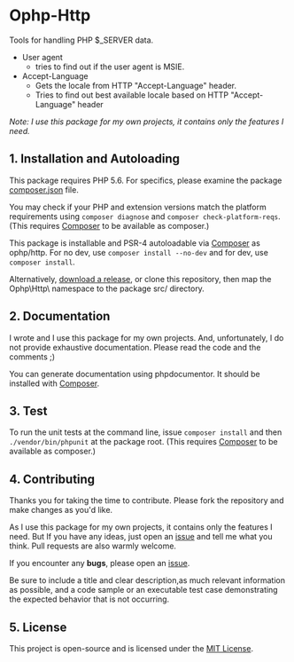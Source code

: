 # Ophp-Http

Tools for handling PHP $_SERVER data.

* User agent
  * tries to find out if the user agent is MSIE.
* Accept-Language
  * Gets the locale from HTTP "Accept-Language" header.
  * Tries to find out best available locale based on HTTP "Accept-Language" header

*Note: I use this package for my own projects, it contains only the features I need.*

## 1. Installation and Autoloading

This package requires PHP 5.6. For specifics, please examine the package [composer.json](https://github.com/ojullien/Ophp-Http/blob/master/composer.json) file.

You may check if your PHP and extension versions match the platform requirements using `composer diagnose` and `composer check-platform-reqs`. (This requires [Composer](https://getcomposer.org/) to be available as composer.)

This package is installable and PSR-4 autoloadable via [Composer](https://getcomposer.org/) as ophp/http. For no dev, use `composer install --no-dev` and for dev, use `composer install`.

Alternatively, [download a release](https://github.com/ojullien/Ophp-Http/releases), or clone this repository, then map the Ophp\Http\ namespace to the package src/ directory.

## 2. Documentation

I wrote and I use this package for my own projects. And, unfortunately, I do not provide exhaustive documentation. Please read the code and the comments ;)

You can generate documentation using phpdocumentor. It should be installed with [Composer](https://getcomposer.org/).

## 3. Test

To run the unit tests at the command line, issue `composer install` and then `./vendor/bin/phpunit` at the package root. (This requires [Composer](https://getcomposer.org/) to be available as composer.)

## 4. Contributing

Thanks you for taking the time to contribute. Please fork the repository and make changes as you'd like.

As I use this package for my own projects, it contains only the features I need. But If you have any ideas, just open an [issue](https://github.com/ojullien/Ophp-Http/issues/new) and tell me what you think. Pull requests are also warmly welcome.

If you encounter any **bugs**, please open an [issue](https://github.com/ojullien/Ophp-Http/issues/new).

Be sure to include a title and clear description,as much relevant information as possible, and a code sample or an executable test case demonstrating the expected behavior that is not occurring.

## 5. License

This project is open-source and is licensed under the [MIT License](https://github.com/ojullien/Ophp-Http/blob/master/LICENSE).
